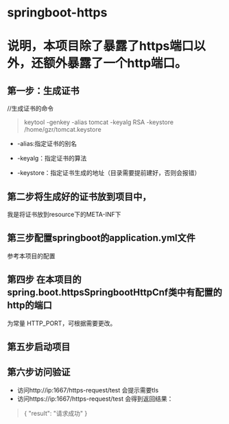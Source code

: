 # springboot-https

# 说明，本项目除了暴露了https端口以外，还额外暴露了一个http端口。

## 第一步：生成证书
//生成证书的命令
> keytool -genkey -alias tomcat -keyalg RSA -keystore /home/gzr/tomcat.keystore 
+ -alias:指定证书的别名
- -keyalg：指定证书的算法
* -keystore：指定证书生成的地址（目录需要提前建好，否则会报错）

## 第二步将生成好的证书放到项目中，
我是将证书放到resource下的META-INF下

## 第三步配置springboot的application.yml文件
参考本项目的配置

## 第四步 在本项目的spring.boot.httpsSpringbootHttpCnf类中有配置的http的端口
为常量 HTTP_PORT，可根据需要更改。

## 第五步启动项目

## 第六步访问验证
* 访问http://ip:1667/https-request/test 会提示需要tls
* 访问https://ip:1667/https-request/test 会得到返回结果：
>{
    "result": "请求成功"
>}







